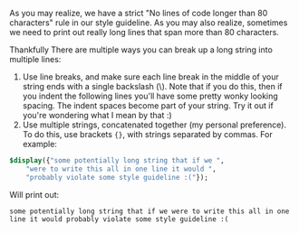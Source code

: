 As you may realize, we have a strict "No lines of code longer than 80
characters" rule in our style guideline. As you may also realize, sometimes we
need to print out really long lines that span more than 80 characters.

Thankfully There are multiple ways you can break up a long string into multiple
lines:
1. Use line breaks, and make sure each line break in the middle of your string
   ends with a single backslash (\\). Note that if you do this, then if you
   indent the following lines you'll have some pretty wonky looking spacing. The
   indent spaces become part of your string.  Try it out if you're wondering what 
   I mean by that :)
2. Use multiple strings, concatenated together (my personal preference). To do
   this, use brackets `{}`, with strings separated by commas. For example:
```systemverilog
$display({"some potentially long string that if we ",
    "were to write this all in one line it would ",
    "probably violate some style guideline :("});
```
Will print out:
```
some potentially long string that if we were to write this all in one line it would probably violate some style guideline :(
```
